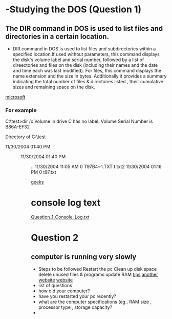 # -Studying the DOS (Question 1)
## The DIR command in DOS is used to list files and directories in a certain location.
* DIR command in DOS is used to list files and subdirectories within a specified location.If used without parameters, this command displays the disk's volume label and serial number, followed by a list of direectories and files on the disk (including their names and the date and time each was last modified). For files, this command displays the name extension and the size in bytes. Additionally it provides a summary indicating the total number of files & directories listed  , their cumulative sizes and remaining space on the disk. 

[microsoft](https://learn.microsoft.com/en-us/windows-server/administration/windows-commands/dir)

### For example
C:\test>dir /x
Volume in drive C has no label.
Volume Serial Number is B86A-EF32

Directory of C:\test

11/30/2004  01:40 PM <DIR>  .
11/30/2004  01:40 PM <DIR> ..
11/30/2004  11:05 AM 0 T97B4~1.TXT t.txt2
11/30/2004  01:16 PM 0 t97.txt

[geeks]( https://www.geeksforgeeks.org/cmd-dir-command/)

# console log text
[Question_1_Console_Log.txt](https://github.com/user-attachments/files/19434859/Question_1_Console_Log.txt)
# Question 2
## computer is running very slowly
* Steps to be followed
Restart the pc
Clean up disk space
delete unused files & programs
update RAM
[tips](https://support.microsoft.com/en-us/windows/tips-to-improve-pc-performance-in-windows-b3b3ef5b-5953-fb6a-2528-4bbed82fba96)
[another website](https://www.crucial.com/articles/pc-users/how-to-fix-a-slow-computer)
[ website](https://www.lifewire.com/why-is-my-computer-so-slow-5093810#toc-frequently-asked-questions-de331ec7-2e20-4a0f-86ca-777d8afac333)
* list of questions
* how old your computer?
* have you restarted your pc recently?
* what are the computer specifications (eg.. RAM size , processor type , storage capacity?
* 



